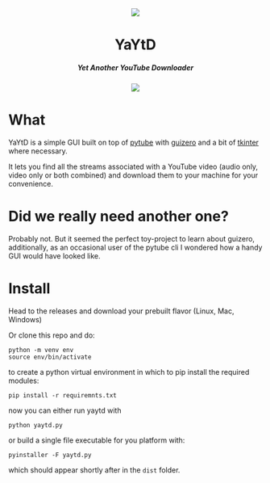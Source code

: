 
<div align="center">
<img src="https://user-images.githubusercontent.com/1913203/215260281-edf84b41-6622-4a88-8b44-1e04085e4404.png"/>
<h1>YaYtD</h1>
<h5>Yet Another YouTube Downloader</h5>
<img src="https://user-images.githubusercontent.com/1913203/215263940-ddc129bf-a363-4549-921d-6f3177e0374f.png"/>
</div>

# What
YaYtD is a simple GUI built on top of [pytube](https://github.com/pytube/pytube) with [guizero](https://lawsie.github.io/guizero/) and a bit of [tkinter](https://docs.python.org/3/library/tkinter.html#module-tkinter) where necessary.

It lets you find all the streams associated with a YouTube video (audio only, video only or both combined) and download them to your machine for your convenience.
# Did we really need another one?
Probably not. But it seemed the perfect toy-project to learn about guizero, additionally, as an occasional user of the pytube cli I wondered how a handy GUI would have looked like.
# Install
Head to the releases and download your prebuilt flavor (Linux, Mac, Windows)

Or clone this repo and do:
```console
python -m venv env
source env/bin/activate
```
to create a python virtual environment in which to pip install the required modules:
```console
pip install -r requiremnts.txt
```
now you can either run yaytd with
```console
python yaytd.py
```
or build a single file executable for you platform with:
```console
pyinstaller -F yaytd.py
```
which should appear shortly after in the `dist` folder.
